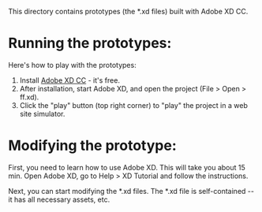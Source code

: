 This directory contains prototypes (the *.xd files) built with Adobe XD CC.

# Running the prototypes:
Here's how to play with the prototypes:
  1. Install [Adobe XD CC](https://creative.adobe.com/products/download/xd) - it's free.
  2. After installation, start Adobe XD, and open the project (File > Open > ff.xd).
  3. Click the "play" button (top right corner) to "play" the project in a web site simulator.

# Modifying the prototype:
First, you need to learn how to use Adobe XD. This will take you about 15 min.
Open Adobe XD, go to Help > XD Tutorial and follow the instructions.

Next, you can start modifying the *.xd files.
The *.xd file is self-contained -- it has all necessary assets, etc.


